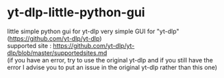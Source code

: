 # yt-dlp-little-python-gui
little simple python gui for yt-dlp
very simple GUI for "yt-dlp" (https://github.com/yt-dlp/yt-dlp)                                           
supported site : https://github.com/yt-dlp/yt-dlp/blob/master/supportedsites.md                           
(if you have an error, try to use the original yt-dlp and if you still have the error I advise you to put an issue in the original yt-dlp rather than this one)
